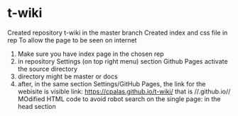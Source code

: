 # t-wiki
Created repository t-wiki in the master branch
Created index and css file in rep
To allow the page to be seen on internet
1. Make sure you have index page in the chosen rep
2. in repository Settings (on top right menu) section Github Pages activate the source directory
3. directory might be master or docs 
4. after, in the same section Settings/GitHub Pages, the link for the webisite is visible
link: https://cpalas.github.io/t-wiki/
that is //<username>.github.io/<repname>/
MOdified HTML code to avoid robot search on the single page:
   <meta name="robots" content="noindex"> in the head section
